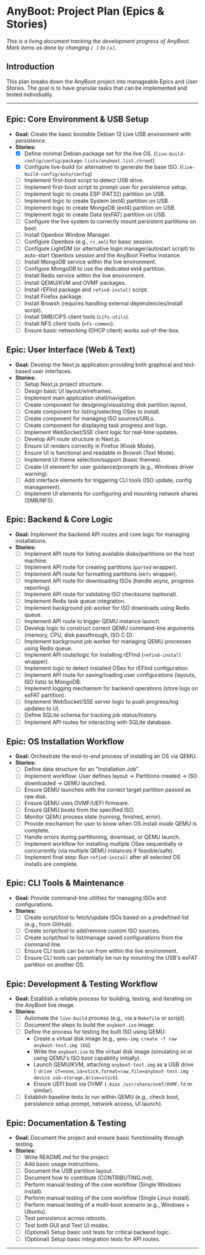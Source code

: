 # AnyBoot: Project Plan (Epics & Stories)

*This is a living document tracking the development progress of AnyBoot. Mark items as done by changing `[ ]` to `[x]`.*

## Introduction

This plan breaks down the AnyBoot project into manageable Epics and User Stories. The goal is to have granular tasks that can be implemented and tested individually.

---

## Epic: Core Environment & USB Setup

*   **Goal:** Create the basic bootable Debian 12 Live USB environment with persistence.
*   **Stories:**
    *   [X] Define minimal Debian package set for the live OS. (`live-build-config/config/package-lists/anyboot.list.chroot`)
    *   [X] Configure live-build (or alternative) to generate the base ISO. (`live-build-config/auto/config`)
    *   [ ] Implement first-boot script to detect USB drive.
    *   [ ] Implement first-boot script to prompt user for persistence setup.
    *   [ ] Implement logic to create ESP (FAT32) partition on USB.
    *   [ ] Implement logic to create System (ext4) partition on USB.
    *   [ ] Implement logic to create MongoDB (ext4) partition on USB.
    *   [ ] Implement logic to create Data (exFAT) partition on USB.
    *   [ ] Configure the live system to correctly mount persistent partitions on boot.
    *   [ ] Install Openbox Window Manager.
    *   [ ] Configure Openbox (e.g., `rc.xml`) for basic session.
    *   [ ] Configure LightDM (or alternative login manager/autostart script) to auto-start Openbox session and the AnyBoot Firefox instance.
    *   [ ] Install MongoDB service within the live environment.
    *   [ ] Configure MongoDB to use the dedicated ext4 partition.
    *   [ ] Install Redis service within the live environment.
    *   [ ] Install QEMU/KVM and OVMF packages.
    *   [ ] Install rEFInd package and `refind-install` script.
    *   [ ] Install Firefox package.
    *   [ ] Install Browsh (requires handling external dependencies/install script).
    *   [ ] Install SMB/CIFS client tools (`cifs-utils`).
    *   [ ] Install NFS client tools (`nfs-common`).
    *   [ ] Ensure basic networking (DHCP client) works out-of-the-box.

## Epic: User Interface (Web & Text)

*   **Goal:** Develop the Next.js application providing both graphical and text-based user interfaces.
*   **Stories:**
    *   [ ] Setup Next.js project structure.
    *   [ ] Design basic UI layout/wireframes.
    *   [ ] Implement main application shell/navigation.
    *   [ ] Create component for designing/visualizing disk partition layout.
    *   [ ] Create component for listing/selecting OSes to install.
    *   [ ] Create component for managing ISO sources/URLs.
    *   [ ] Create component for displaying task progress and logs.
    *   [ ] Implement WebSocket/SSE client logic for real-time updates.
    *   [ ] Develop API route structure in Next.js.
    *   [ ] Ensure UI renders correctly in Firefox (Kiosk Mode).
    *   [ ] Ensure UI is functional and readable in Browsh (Text Mode).
    *   [ ] Implement UI theme selection/support (basic themes).
    *   [ ] Create UI element for user guidance/prompts (e.g., Windows driver warning).
    *   [ ] Add interface elements for triggering CLI tools (ISO update, config management).
    *   [ ] Implement UI elements for configuring and mounting network shares (SMB/NFS).

## Epic: Backend & Core Logic

*   **Goal:** Implement the backend API routes and core logic for managing installations.
*   **Stories:**
    *   [ ] Implement API route for listing available disks/partitions on the host machine.
    *   [ ] Implement API route for creating partitions (`parted` wrapper).
    *   [ ] Implement API route for formatting partitions (`mkfs` wrapper).
    *   [ ] Implement API route for downloading ISOs (handle async, progress reporting).
    *   [ ] Implement API route for validating ISO checksums (optional).
    *   [ ] Implement Redis task queue integration.
    *   [ ] Implement background job worker for ISO downloads using Redis queue.
    *   [ ] Implement API route to trigger QEMU instance launch.
    *   [ ] Develop logic to construct correct QEMU command-line arguments (memory, CPU, disk passthrough, ISO C D).
    *   [ ] Implement background job worker for managing QEMU processes using Redis queue.
    *   [ ] Implement API route/logic for installing rEFInd (`refind-install` wrapper).
    *   [ ] Implement logic to detect installed OSes for rEFInd configuration.
    *   [ ] Implement API route for saving/loading user configurations (layouts, ISO lists) to MongoDB.
    *   [ ] Implement logging mechanism for backend operations (store logs on exFAT partition).
    *   [ ] Implement WebSocket/SSE server logic to push progress/log updates to UI.
    *   [ ] Define SQLite schema for tracking job status/history.
    *   [ ] Implement API routes for interacting with SQLite database.

## Epic: OS Installation Workflow

*   **Goal:** Orchestrate the end-to-end process of installing an OS via QEMU.
*   **Stories:**
    *   [ ] Define data structure for an "Installation Job".
    *   [ ] Implement workflow: User defines layout -> Partitions created -> ISO downloaded -> QEMU launched.
    *   [ ] Ensure QEMU launches with the correct target partition passed as raw disk.
    *   [ ] Ensure QEMU uses OVMF/UEFI firmware.
    *   [ ] Ensure QEMU boots from the specified ISO.
    *   [ ] Monitor QEMU process state (running, finished, error).
    *   [ ] Provide mechanism for user to know when OS install *inside* QEMU is complete.
    *   [ ] Handle errors during partitioning, download, or QEMU launch.
    *   [ ] Implement workflow for installing multiple OSes sequentially or concurrently (via multiple QEMU instances if feasible/safe).
    *   [ ] Implement final step: Run `refind-install` after all selected OS installs are complete.

## Epic: CLI Tools & Maintenance

*   **Goal:** Provide command-line utilities for managing ISOs and configurations.
*   **Stories:**
    *   [ ] Create script/tool to fetch/update ISOs based on a predefined list (e.g., from GitHub).
    *   [ ] Create script/tool to add/remove custom ISO sources.
    *   [ ] Create script/tool to list/manage saved configurations from the command line.
    *   [ ] Ensure CLI tools can be run from within the live environment.
    *   [ ] Ensure CLI tools can potentially be run by mounting the USB's exFAT partition on another OS.

## Epic: Development & Testing Workflow
*   **Goal:** Establish a reliable process for building, testing, and iterating on the AnyBoot live image.
*   **Stories:**
    *   [ ] Automate the `live-build` process (e.g., via a `Makefile` or script).
    *   [ ] Document the steps to build the `anyboot.iso` image.
    *   [ ] Define the process for testing the built ISO using QEMU:
        *   Create a virtual disk image (e.g., `qemu-img create -f raw anyboot-test.img 16G`).
        *   Write the `anyboot.iso` to the virtual disk image (simulating `dd` or using QEMU's ISO boot capability initially).
        *   Launch QEMU/KVM, attaching `anyboot-test.img` as a USB drive (`-drive if=none,id=stick,format=raw,file=anyboot-test.img -device usb-storage,drive=stick`).
        *   Ensure UEFI boot via OVMF (`-bios /usr/share/ovmf/OVMF.fd` or similar).
    *   [ ] Establish baseline tests to run within QEMU (e.g., check boot, persistence setup prompt, network access, UI launch).

## Epic: Documentation & Testing

*   **Goal:** Document the project and ensure basic functionality through testing.
*   **Stories:**
    *   [ ] Write README.md for the project.
    *   [ ] Add basic usage instructions.
    *   [ ] Document the USB partition layout.
    *   [ ] Document how to contribute (CONTRIBUTING.md).
    *   [ ] Perform manual testing of the core workflow (Single Windows install).
    *   [ ] Perform manual testing of the core workflow (Single Linux install).
    *   [ ] Perform manual testing of a multi-boot scenario (e.g., Windows + Ubuntu).
    *   [ ] Test persistence across reboots.
    *   [ ] Test both GUI and Text UI modes.
    *   [ ] (Optional) Setup basic unit tests for critical backend logic.
    *   [ ] (Optional) Setup basic integration tests for API routes.

---